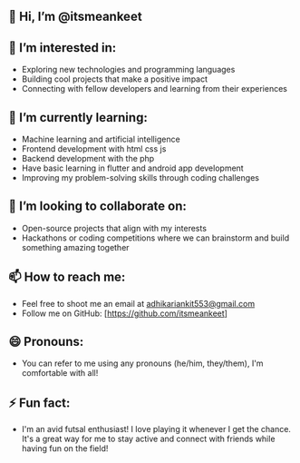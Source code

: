 ## 👋 Hi, I’m @itsmeankeet

## 👀 I’m interested in:
- Exploring new technologies and programming languages
- Building cool projects that make a positive impact
- Connecting with fellow developers and learning from their experiences

## 🌱 I’m currently learning:
- Machine learning and artificial intelligence
- Frontend development with html css js
- Backend development with the php
- Have basic learning in flutter and android app development
- Improving my problem-solving skills through coding challenges

## 💞️ I’m looking to collaborate on:
- Open-source projects that align with my interests
- Hackathons or coding competitions where we can brainstorm and build something amazing together

## 📫 How to reach me:
- Feel free to shoot me an email at adhikariankit553@gmail.com
- Follow me on GitHub: [https://github.com/itsmeankeet]

## 😄 Pronouns:
- You can refer to me using any pronouns (he/him, they/them), I'm comfortable with all!

## ⚡ Fun fact:
- I'm an avid futsal enthusiast! I love playing it whenever I get the chance. It's a great way for me to stay active and connect with friends while having fun on the field!
